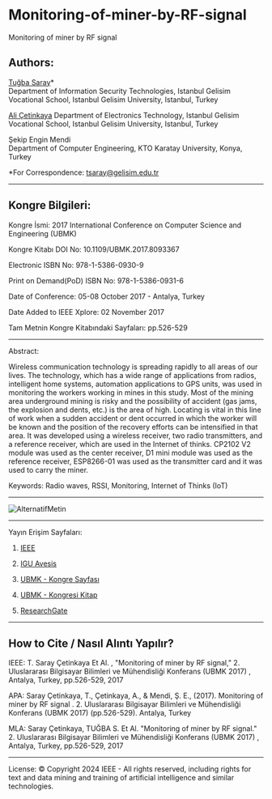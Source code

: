 # Monitoring-of-miner-by-RF-signal

Monitoring of miner by RF signal

## Authors:

[Tuğba Saray](https://scholar.google.com.tr/citations?user=TL74kPEAAAAJ)*  
Department of Information Security Technologies, Istanbul Gelisim Vocational School, Istanbul Gelisim University, Istanbul, Turkey  

[Ali Çetinkaya](https://scholar.google.com.tr/citations?user=XSEW-NcAAAAJ)
Department of Electronics Technology, Istanbul Gelisim Vocational School, Istanbul Gelisim University, Istanbul, Turkey  

Şekip Engin Mendi  
Department of Computer Engineering, KTO Karatay University, Konya, Turkey  

*For Correspondence: tsaray@gelisim.edu.tr

---

## Kongre Bilgileri:

Kongre İsmi: 2017 International Conference on Computer Science and Engineering (UBMK)

Kongre Kitabı DOI No: 10.1109/UBMK.2017.8093367

Electronic ISBN No: 978-1-5386-0930-9 

Print on Demand(PoD) ISBN No: 978-1-5386-0931-6  

Date of Conference: 05-08 October 2017 - Antalya, Turkey

Date Added to IEEE Xplore: 02 November 2017

Tam Metnin Kongre Kitabındaki Sayfaları: pp.526-529

---

Abstract:

Wireless communication technology is spreading rapidly to all areas of our lives. The technology, which has a wide range of applications from radios, intelligent home systems, automation applications to GPS units, was used in monitoring the workers working in mines in this study. Most of the mining area underground mining is risky and the possibility of accident (gas jams, the explosion and dents, etc.) is the area of high. Locating is vital in this line of work when a sudden accident or dent occurred in which the worker will be known and the position of the recovery efforts can be intensified in that area. It was developed using a wireless receiver, two radio transmitters, and a reference receiver, which are used in the Internet of thinks. CP2102 V2 module was used as the center receiver, D1 mini module was used as the reference receiver, ESP8266-01 was used as the transmitter card and it was used to carry the miner.

Keywords: Radio waves, RSSI, Monitoring, Internet of Thinks (IoT)

---

![AlternatifMetin](https://github.com/tsaray/Monitoring-of-miner-by-RF-signal/blob/main/ubmk.png)

---

Yayın Erişim Sayfaları:

1. [IEEE](https://ieeexplore.ieee.org/document/8093441)

2. [IGU Avesis](https://avesis.gelisim.edu.tr/yayin/43788469-c9a6-4246-97a8-ffa87088cdca/monitoring-of-miner-by-rf-signal)

3. [UBMK - Kongre Sayfası](https://ubmk.org.tr/2017/)

4. [UBMK - Kongresi Kitap](https://ubmk.org.tr/wp-content/uploads/2022/01/web-ubmk-2017.pdf)

5. [ResearchGate](https://www.researchgate.net/publication/320829526_Monitoring_of_miner_by_RF_signal)

---

## How to Cite / Nasıl Alıntı Yapılır?

IEEE: T. Saray Çetinkaya Et Al. , "Monitoring of miner by RF signal," 2. Uluslararası Bilgisayar Bilimleri ve Mühendisliği Konferans (UBMK 2017) , Antalya, Turkey, pp.526-529, 2017

APA: Saray Çetinkaya, T., Çetinkaya, A., & Mendi, Ş. E., (2017). Monitoring of miner by RF signal . 2. Uluslararası Bilgisayar Bilimleri ve Mühendisliği Konferans (UBMK 2017) (pp.526-529). Antalya, Turkey

MLA: Saray Çetinkaya, TUĞBA S. Et Al. "Monitoring of miner by RF signal." 2. Uluslararası Bilgisayar Bilimleri ve Mühendisliği Konferans (UBMK 2017) , Antalya, Turkey, pp.526-529, 2017

---

License: © Copyright 2024 IEEE - All rights reserved, including rights for text and data mining and training of artificial intelligence and similar technologies.
